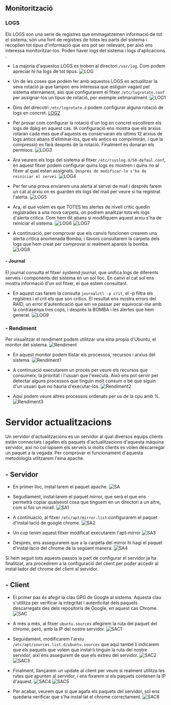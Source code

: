 ## Monitorització
### LOGS

Els LOGS son una serie de registres que emmagatzemen informació de tot el sistema, són una font de registres de totes les parts del sistema i recopilen tot tipus d'informació que ens pot ser rellevant, per això ens interessa monitoritzar-los. Poden haver logs del sistema i logs d'aplicacions .

- La majoria d'aquestos LOGS es troben al directori ```/var/log```. Com podem apreciar hi ha logs de tot tipus.
![LOG](LOG.png)

- Un de les coses que podem fer amb aquestos LOGS es actualitzar la seva rotació ja que tampoc ens interessa que estiguin vagant pel sistema eternament, aixi que configurarem el fitxer ```/etc/logrotate.conf``` per assignar-los un tipus de rotació, per exemple setmanalment.
![LOG1](LOG1.png)

- Dins del direcotri ```/etc/logrotate.d``` podem configurar alguna rotació de logs en concret.
[LOG2](LOG2.png)

- Per provar com configurar la rotació d'un log en concret escollirem els logs de dpkg en aquest cas. lA configuració ens mostra que els arxius rotaran cada mes que d'aquests es conservaran els últims 12 arxius de logs antics abans d'eliminar-los, que els antics es comprimiràn, i que la compressió es farà després de la rotació. Finalment es donaran els permisos.
![LOG3](LOG3.png)

- Ara veurem els logs del sistema al fitxer ```/etc/rsyslog.d/50-defaul.conf```, en aquest fitxer podem configurar quins logs es mostren i quins no al fitxer al qual estan assignats. ```Després de modificar-lo s'ha de reiniciar el servei```.
![LOG4](LOG4.png)

- Per fer una prova enviarem una alerta al servei de mail i després farem un cat al arxiu on es guarden els logs del mail per veure si ha registrat l'alerta.
![LOG5](LOG5.png)

- Ara, el que volem es que TOTES les alertes de nivell critic quedin registrades a una nova carpeta, on podrem analitzar tots els logs d'alerta critica. Com hem dit abans si modifiquem aquest arxiu s'ha de reiniciar el sistema.
![LOG6](LOG6.png)
![LOG7](LOG7.png)

- A continuació, per comprovar que els canvis funcionen crearem una alerta critica anomenada Bomba, i llavors consultarem la carpeta dels logs que hem creat per comprovar si realment apareix la bomba.
![LOG8](LOG8.png)

#### - Journal

El journal consulta el fitxer systemd journal, que unifica logs de diferents serveis i components del sistema en un sol lloc. En canvi el cat sol ens mostra informació d'un sol fitxer, el que estem consultant.

- En aquest cas farem la consulta ```journalctl -p crit```, el -p filtra els registres i el crit els que son critics. El resultat ens mostra errors del RAID, un error d'autenticació que em va passar per equivocar-me amb la contrasenya tres cops, i després la BOMBA i les alertes que hem generat.
![LOG9](LOG9.png)

### - Rendiment

Per visualitzar el rendiment podem utilitzar una eina propia d'Ubuntu, el monitor del sistema. 
![Rendiment](Rendiment.png)

- En aquest monitor podem llistar els processos, recursos i arxius del sistema. 
![Rendiment1](Rendiment1.png)

- A continuació executarem un procés per veure els recursos que consumeix, la prioritat i l'usuari que l'executa. Això ens pot servir per detectar alguns processos que tinguin molt consum o bé que siguin d'un usuari que no hauria d'executar-los.
![Rendiment2](Rendiment2.png)

- Aquí podem veure altres processos ordenats per us de la cpu amb %.
![Rendiment3](Rendiment3.png)

# Servidor actualitzacions

Un servidor d'actualitzacions es un servidor al qual diversos equips clients estàn connectats i agafen els paquets d'actualitzacions d'aquesta màquina servidor, així no col·lapsem els serveis si molts clients es volen descarregar un paquet a la vegada. Per comprovar el funcionament d'aquesta metodologia utlitzarem l'eina apache.

## - Servidor

- En primer lloc, instal·larem el paquet apache.
![SA](SA.png)

- Segudiament, instal·larem el paquet mirror, que serà el que ens permetrà copiar qualsevol cosa que tinguem en un directori a un altre, com si fos un mirall.
![SA1](SA1.png)

- A continuació, al fitxer ```/etc/apt/mirror.list``` configurarem el paquet d'instal·lació de google chrome. 
![SA2](SA2.png)

- Un cop tenim aquest fitxer modificat executarem l'apt-mirror 
![SA3](SA3.png)

- Després, ens assegurarem que a la carpeta del mirror hi hagi el paquet d'instal·lació del chrome de la següent manera:
![SA4](SA4.png)

Si hem seguit tots aquests passos la part de configurar el servidor ja ha finalitzat, ara procedirem a la configuració del client per poder accedir al instal·lador del chrome del client al servidor.

## - Client

- El primer pas és afegir la clau GPG de Google al sistema. Aquesta clau s'utilitza per verificar la integritat i autenticitat dels paquets descarregats des dels repositoris de Google, en aquest cas Chrome.
![SAC](SAC.png)

- A més a més, al fitxer ```ubuntu.sources``` afegirem la ruta del paquet del chrome, però, amb la IP del nostre servidor.
![SAC1](SAC1.png)

- Seguidament, modificarem l'arxiu ```/etc/apt/sources.list.d/ubuntu.sources``` que aquí també li indicarem que els paquets que volem que instal·li tinguin la ruta del nostre servidor, així ens assegurem de que els extreu del servidor.
![SAC2](SAC2.png)
![SAC3](SAC3.png)

- Finalment, llançarem un update al client per veure si realment utilitza les rutes que apunten al servidor, i ens fixarem si els paquets contenen la IP d'aquest.
![SAC4](SAC4.png)
![SAC5](SAC5.png)

- Per acabar, veurem que si que agafa els paquets del servidor, sol ens quedaria verificar que s'ha instal·lat el chrome correctament.
![SAC6](SAC6.png)



